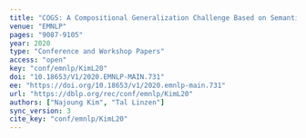```yaml
---
title: "COGS: A Compositional Generalization Challenge Based on Semantic Interpretation."
venue: "EMNLP"
pages: "9087-9105"
year: 2020
type: "Conference and Workshop Papers"
access: "open"
key: "conf/emnlp/KimL20"
doi: "10.18653/V1/2020.EMNLP-MAIN.731"
ee: "https://doi.org/10.18653/v1/2020.emnlp-main.731"
url: "https://dblp.org/rec/conf/emnlp/KimL20"
authors: ["Najoung Kim", "Tal Linzen"]
sync_version: 3
cite_key: "conf/emnlp/KimL20"
---
```

